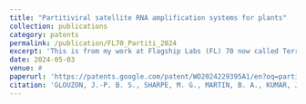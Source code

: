 ```yaml
---
title: "Partitiviral satellite RNA amplification systems for plants"
collection: publications
category: patents
permalink: /publication/FL70_Partiti_2024
excerpt: 'This is from my work at Flagship Labs (FL) 70 now called Terrana Biosciences.'
date: 2024-05-03
venue: #
paperurl: 'https://patents.google.com/patent/WO2024229395A1/en?oq=partitiviral+satellite+RNA+amplification.+May+3%2c+2024.+PCT%2fUS2024%2f027759'
citation: 'GLOUZON, J.-P. B. S., SHARPE, M. G., MARTIN, B. A., KUMAR, J., ROTHENHEBER, D. T., LATOURRETTE, K. M., WARSABA, R. E. W., HAO, Y., SUBEDI, A., DENNIS, E. J. A., BLUMSACK, D. G., PANT, S. R., TRAN, P. T., CHAMNESS, J. C., CHU, F. C., KREMER, J. M., HALAC, M. A., ZHAO, K., KHAKHAR, A. D., … KLICKI, K. (2024). PARTITIVIRAL SATELLITE RNA AMPLIFICATION SYSTEMS FOR PLANTS.'
---
```



